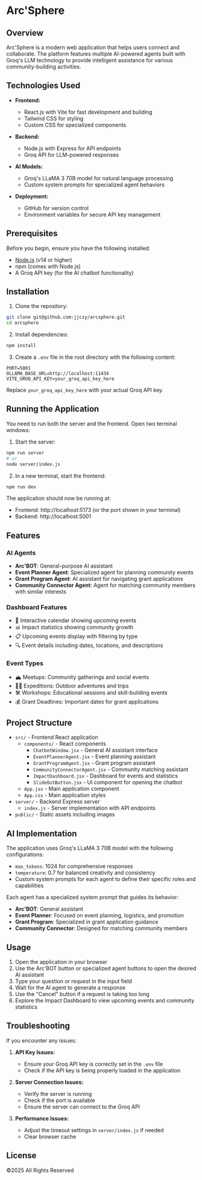 # Arc'Sphere

## Overview

Arc'Sphere is a modern web application that helps users connect and collaborate. The platform features multiple AI-powered agents built with Groq's LLM technology to provide intelligent assistance for various community-building activities.

## Technologies Used

- **Frontend:**
  - React.js with Vite for fast development and building
  - Tailwind CSS for styling
  - Custom CSS for specialized components

- **Backend:**
  - Node.js with Express for API endpoints
  - Groq API for LLM-powered responses

- **AI Models:**
  - Groq's LLaMA 3 70B model for natural language processing
  - Custom system prompts for specialized agent behaviors

- **Deployment:**
  - GitHub for version control
  - Environment variables for secure API key management

## Prerequisites

Before you begin, ensure you have the following installed:
- [Node.js](https://nodejs.org/) (v14 or higher)
- npm (comes with Node.js)
- A Groq API key (for the AI chatbot functionality)

## Installation

1. Clone the repository:
```bash
git clone git@github.com:jjczy/arcsphere.git
cd arcsphere
```

2. Install dependencies:
```bash
npm install
```

3. Create a `.env` file in the root directory with the following content:
```
PORT=5001
OLLAMA_BASE_URL=http://localhost:11434
VITE_GROQ_API_KEY=your_groq_api_key_here
```

Replace `your_groq_api_key_here` with your actual Groq API key.

## Running the Application

You need to run both the server and the frontend. Open two terminal windows:

1. Start the server:
```bash
npm run server
# or
node server/index.js
```

2. In a new terminal, start the frontend:
```bash
npm run dev
```

The application should now be running at:
- Frontend: http://localhost:5173 (or the port shown in your terminal)
- Backend: http://localhost:5001

## Features

### AI Agents
- **Arc'BOT**: General-purpose AI assistant
- **Event Planner Agent**: Specialized agent for planning community events
- **Grant Program Agent**: AI assistant for navigating grant applications
- **Community Connector Agent**: Agent for matching community members with similar interests

### Dashboard Features
- 📅 Interactive calendar showing upcoming events
- 📊 Impact statistics showing community growth
- 📋 Upcoming events display with filtering by type
- 🔍 Event details including dates, locations, and descriptions

### Event Types
- 🏔️ Meetups: Community gatherings and social events
- 🧗‍♂️ Expeditions: Outdoor adventures and trips
- 🛠️ Workshops: Educational sessions and skill-building events
- 💰 Grant Deadlines: Important dates for grant applications

## Project Structure

- `src/` - Frontend React application
  - `components/` - React components
    - `ChatbotWindow.jsx` - General AI assistant interface
    - `EventPlannerAgent.jsx` - Event planning assistant
    - `GrantProgramAgent.jsx` - Grant program assistant
    - `CommunityConnectorAgent.jsx` - Community matching assistant
    - `ImpactDashboard.jsx` - Dashboard for events and statistics
    - `SlideOutButton.jsx` - UI component for opening the chatbot
  - `App.jsx` - Main application component
  - `App.css` - Main application styles
- `server/` - Backend Express server
  - `index.js` - Server implementation with API endpoints
- `public/` - Static assets including images

## AI Implementation

The application uses Groq's LLaMA 3 70B model with the following configurations:
- `max_tokens`: 1024 for comprehensive responses
- `temperature`: 0.7 for balanced creativity and consistency
- Custom system prompts for each agent to define their specific roles and capabilities

Each agent has a specialized system prompt that guides its behavior:
- **Arc'BOT**: General assistant 
- **Event Planner**: Focused on event planning, logistics, and promotion
- **Grant Program**: Specialized in grant application guidance
- **Community Connector**: Designed for matching community members

## Usage

1. Open the application in your browser
2. Use the Arc'BOT button or specialized agent buttons to open the desired AI assistant
3. Type your question or request in the input field
4. Wait for the AI agent to generate a response
5. Use the "Cancel" button if a request is taking too long
6. Explore the Impact Dashboard to view upcoming events and community statistics

## Troubleshooting

If you encounter any issues:

1. **API Key Issues:**
   - Ensure your Groq API key is correctly set in the `.env` file
   - Check if the API key is being properly loaded in the application

2. **Server Connection Issues:**
   - Verify the server is running
   - Check if the port is available
   - Ensure the server can connect to the Groq API

3. **Performance Issues:**
   - Adjust the timeout settings in `server/index.js` if needed
   - Clear browser cache

## License

©2025 All Rights Reserved
